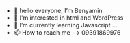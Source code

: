 - 👋 hello everyone, I’m Benyamin
- 👀 I'm interested in html and WordPress 
- 🌱 I’m currently learning Javascript ...
- 📫 How to reach me --> 09391869976

<!---
Benyaminpromax/Benyaminpromax is a ✨ special ✨ repository because its `README.md` (this file) appears on your GitHub profile.
You can click the Preview link to take a look at your changes.
--->
